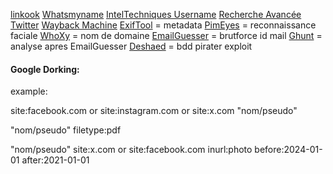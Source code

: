 [linkook](https://github.com/JackJuly/linkook)
[Whatsmyname](https://whatsmyname.app/)
[IntelTechniques Username](https://inteltechniques.com/tools/Username.html)
[Recherche Avancée Twitter]([https://x.com/search-advanced?lang=fr](https://www.youtube.com/redirect?event=video_description&redir_token=QUFFLUhqbVh3Ni1SZkVKX0tMUXVjQzZYb1J3dzVwMW5sd3xBQ3Jtc0ttVVM2TkczMUlXbXV6ajRPWVp1WlpQUnpNZGZrMmV5czJrQ09yWTdIYTNpUlZoOER4ZE5HdmhkaXEtajkxc1czSldWZ1YwWFBLOFY3ZzZYM1Q5MGxIXzlUeVBGMUdyb1pxUnZNaHlQQ1JBWG5uNFRYRQ&q=https%3A%2F%2Fx.com%2Fsearch-advanced%3Flang%3Dfr&v=Av_-9d0iDlg))
[Wayback Machine](https://web.archive.org/)
[ExifTool](https://www.kali.org/tools/libimage-exiftool-perl/) = metadata
[PimEyes](https://pimeyes.com/en) = reconnaissance faciale 
[WhoXy](https://www.whoxy.com/) = nom de domaine
[EmailGuesser](https://github.com/WhiteHatInspector/emailGuesser) = brutforce id mail
[Ghunt](https://github.com/mxrch/GHunt) = analyse apres EmailGuesser
[Deshaed](https://dehashed.com/) = bdd pirater exploit


#### Google Dorking: 

example:

site:facebook.com or site:instagram.com or site:x.com "nom/pseudo"

"nom/pseudo" filetype:pdf

"nom/pseudo" site:x.com or site:facebook.com inurl:photo before:2024-01-01 after:2021-01-01